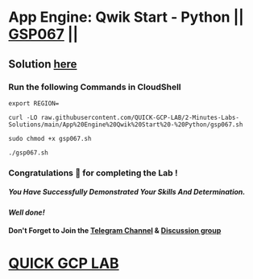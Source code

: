 # App Engine: Qwik Start - Python || [GSP067](https://www.cloudskillsboost.google/focuses/1014?parent=catalog) ||

## Solution [here](https://youtu.be/Lq7ZW37tUIM)

### Run the following Commands in CloudShell

```
export REGION=
```
```
curl -LO raw.githubusercontent.com/QUICK-GCP-LAB/2-Minutes-Labs-Solutions/main/App%20Engine%20Qwik%20Start%20-%20Python/gsp067.sh

sudo chmod +x gsp067.sh

./gsp067.sh
```

### Congratulations 🎉 for completing the Lab !

##### *You Have Successfully Demonstrated Your Skills And Determination.*

#### *Well done!*

#### Don't Forget to Join the [Telegram Channel](https://t.me/QuickGcpLab) & [Discussion group](https://t.me/QuickGcpLabChats)

# [QUICK GCP LAB](https://www.youtube.com/@quickgcplab)
